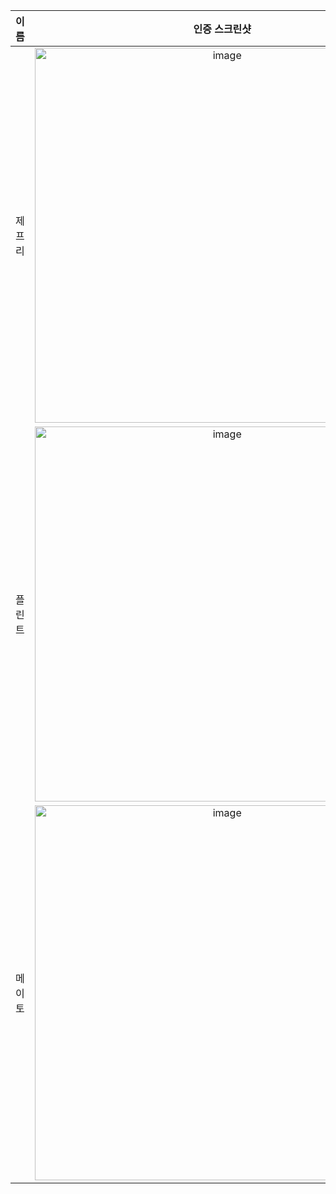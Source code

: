 | **이름** | **인증 스크린샷** |
|:--------:|:-----------------:|
| 제프리 | <img width="600" alt="image" src="https://github.com/user-attachments/assets/0817d3cc-684b-42cc-8917-8f7677239918" /> |
| 플린트 | <img width="600" alt="image" src="https://github.com/user-attachments/assets/0199306f-2cd9-45e5-b127-b4fc224b68ae" /> |
| 메이토 | <img width="600" alt="image" src="https://github.com/user-attachments/assets/a79bfdce-aa7e-4f88-8d02-983a2eca0aa8" /> |
